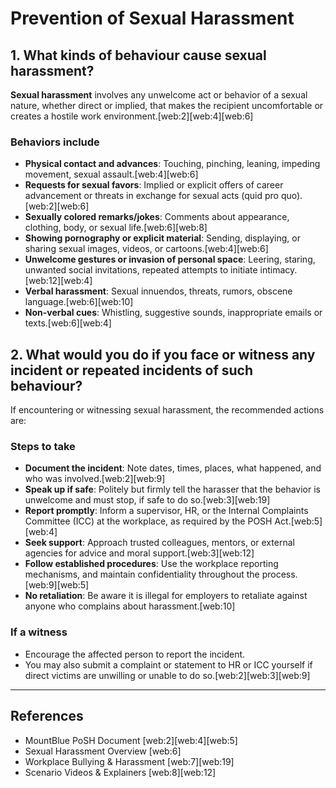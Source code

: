 # Prevention of Sexual Harassment

## 1. What kinds of behaviour cause sexual harassment?
**Sexual harassment** involves any unwelcome act or behavior of a sexual nature, whether direct or implied, that makes the recipient uncomfortable or creates a hostile work environment.[web:2][web:4][web:6]

### Behaviors include
- **Physical contact and advances**: Touching, pinching, leaning, impeding movement, sexual assault.[web:4][web:6]
- **Requests for sexual favors**: Implied or explicit offers of career advancement or threats in exchange for sexual acts (quid pro quo).[web:2][web:6]
- **Sexually colored remarks/jokes**: Comments about appearance, clothing, body, or sexual life.[web:6][web:8]
- **Showing pornography or explicit material**: Sending, displaying, or sharing sexual images, videos, or cartoons.[web:4][web:6]
- **Unwelcome gestures or invasion of personal space**: Leering, staring, unwanted social invitations, repeated attempts to initiate intimacy.[web:12][web:4]
- **Verbal harassment**: Sexual innuendos, threats, rumors, obscene language.[web:6][web:10]
- **Non-verbal cues**: Whistling, suggestive sounds, inappropriate emails or texts.[web:6][web:4]

## 2. What would you do if you face or witness any incident or repeated incidents of such behaviour?
If encountering or witnessing sexual harassment, the recommended actions are:

### Steps to take
- **Document the incident**: Note dates, times, places, what happened, and who was involved.[web:2][web:9]
- **Speak up if safe**: Politely but firmly tell the harasser that the behavior is unwelcome and must stop, if safe to do so.[web:3][web:19]
- **Report promptly**: Inform a supervisor, HR, or the Internal Complaints Committee (ICC) at the workplace, as required by the POSH Act.[web:5][web:4]
- **Seek support**: Approach trusted colleagues, mentors, or external agencies for advice and moral support.[web:3][web:12]
- **Follow established procedures**: Use the workplace reporting mechanisms, and maintain confidentiality throughout the process.[web:9][web:5]
- **No retaliation**: Be aware it is illegal for employers to retaliate against anyone who complains about harassment.[web:10]

### If a witness
- Encourage the affected person to report the incident.
- You may also submit a complaint or statement to HR or ICC yourself if direct victims are unwilling or unable to do so.[web:2][web:3][web:9]

---

## References
- MountBlue PoSH Document [web:2][web:4][web:5]
- Sexual Harassment Overview [web:6]
- Workplace Bullying & Harassment [web:7][web:19]
- Scenario Videos & Explainers [web:8][web:12]
